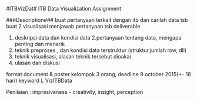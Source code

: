#ITBVizDat#
ITB Data Visualization Assignment

###Description###
buat pertanyaan terkait dengan itb dan carilah data tsb
buat 2 visualisasi menjawab pertanyaan tsb
deliverable
1. deskripsi data dan kondisi data
2.pertanyaan tentang data, mengapa penting dan menarik
3. teknik preproses , dan kondisi data terstruktur (struktur,jumlah row, dll)
4. teknik visualisasi, alasan teknik tersebut dioakai
5. ulasan dan diskusi

format document & poster
kelompok 3 orang, deadline 9 october 2015(+- 18 hari)
keyword L VizITBData

Penilaian : impresiveness - creativity, insight, perception
